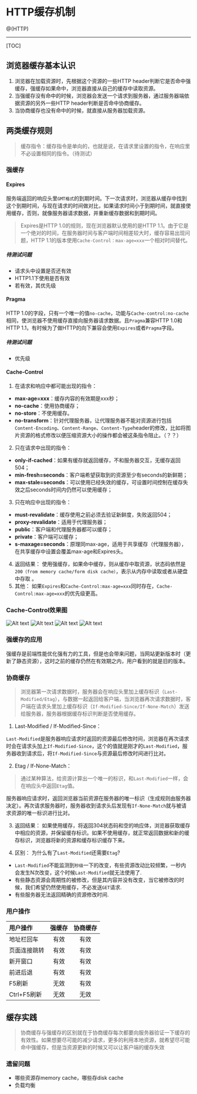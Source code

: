 # HTTP缓存机制

@(HTTP)


-------------------

[TOC]

## 浏览器缓存基本认识
1. 浏览器在加载资源时，先根据这个资源的一些HTTP header判断它是否命中强缓存，强缓存如果命中，浏览器直接从自己的缓存中读取资源。
2. 当强缓存没有命中的时候，浏览器会发送一个请求到服务器，通过服务器端依据资源的另外一些HTTP header判断是否命中协商缓存。
3. 当协商缓存也没有命中的时候，就直接从服务器加载资源。


## 两类缓存规则

> 缓存指令：缓存指令是单向的，也就是说，在请求里设置的指令，在响应里不必设置相同的指令。（待测试）

### 强缓存

####  Expires 

服务端返回的响应头里`GMT格式`的到期时间。下一次请求时，浏览器从缓存中找到这个到期时间，与现在请求的时间做对比，如果请求时间小于到期时间，就直接使用缓存，否则，就像服务器请求数据，并重新缓存数据和到期时间。
> Expires是HTTP 1.0的规则，现在浏览器默认使用的是HTTP 1.1。由于它是一个绝对的时间，在服务器时间与客户端时间相差较大时，缓存容易出现问题，HTTP 1.1的版本使用`Cache-Control：max-age=xxx`一个相对时间替代。

##### 待测试问题
- 请求头中设置是否还有效
- HTTP1.1下使用是否有效
- 若有效，其优先级

#### Pragma

HTTP 1.0的字段，只有一个唯一的值`no-cache`，功能与`Cache-control:no-cache`相同，使浏览器不使用缓存直接向服务器请求数据。且`Pragma`兼容HTTP 1.0和HTTP 1.1，有时候为了做HTTP的向下兼容会使用`Expires`或者`Pragma`字段。

##### 待测试问题
- 优先级

#### Cache-Control 
1. 在请求和响应中都可能出现的指令：
- **max-age=xxx**：缓存内容的有效期是xxx秒；
- **no-cache**：使用协商缓存；
- **no-store**：不使用缓存。
- **no-transform**：针对代理服务器，让代理服务器不能对资源进行包括`Content-Encoding`、`Content-Range`、`Content-Type`header的修改，比如将图片资源的格式修改以便压缩资源大小的操作都会被这条指令阻止。（？？）
2. 只在请求中出现的指令：
- **only-if-cached**：如果有缓存就返回缓存，不和服务器交互，无缓存返回504；
- **min-fresh=seconds**：客户端希望获取到的资源至少有seconds的新鲜期；
- **max-stale=seconds**：可以使用已经失效的缓存，可设置时间控制在缓存失效之后seconds时间内仍然可以使用缓存；
3. 只在响应中出现的指令：
- **must-revalidate**：缓存使用之前必须去验证新鲜度，失败返回504；
- **proxy-revalidate**：适用于代理服务器；
- **public**：客户端和代理服务器都可以缓存；
-  **private**：客户端可以缓存；
-  **s-maxage=seconds**：原理同max-age，适用于共享缓存（代理服务器），在共享缓存中设置会覆盖max-age和Expires头。
 
4.  返回结果：
使用强缓存，如果命中缓存，则从缓存中取资源，状态码依然是`200（from memory cache/form disk cache）`，表示从内存中读取或者从硬盘中存取 。
5. 其他：
如果`Expires`和`Cache-Control:max-age=xxx`同时存在，`Cache-Control:max-age=xxx`的优先级更高。

### Cache-Control效果图
![Alt text](./first-get.png)
![Alt text](./first-get-time.png)
![Alt text](./second-get.png)
![Alt text](./second-get-time.png)

### 强缓存的应用
强缓存是前端性能优化强有力的工具，但是也会带来问题，当网站更新版本时（更新了静态资源），这时之前的缓存仍然在有效期之内，用户看到的就是旧的版本。


### 协商缓存
> 浏览器第一次请求数据时，服务器会在响应头里加上缓存标识（`Last-Modified/Etag`），与数据一起返回给客户端，当浏览器再次请求数据时，客户端在请求头里加上缓存标识（`If-Modified-Since/If-None-Match`）发送给服务器，服务器根据缓存标识判断是否使用缓存。

1. Last-Modified / If-Modified-Since：

`Last-Modified`是服务器响应请求时返回的资源最后修改时间，浏览器在再次请求时会在请求头加上`If-Modified-Since`，这个的值就是刚才的`Last-Modified`，服务器收到请求后，将`If-Modified-Since`与资源最后修改时间进行比对。

2. Etag / If-None-Match：
> 通过某种算法，给资源计算出一个唯一的标识，和`Last-Modified`一样，会在响应头中返回`Etag`值。

服务器响应请求时，返回浏览器当前资源在服务器的唯一标识（生成规则由服务器决定）。再次请求服务器时，服务器收到请求头后发现有`If-None-Match`就与被请求资源的唯一标识进行比对。

3. 返回结果：
 如果使用缓存，将返回304状态码和空的响应体，浏览器获取缓存中相应的资源，并保留缓存标识。如果不使用缓存，就正常返回数据和新的缓存标识，浏览器将新的资源和缓存标识缓存下来。

4. 区别：
为什么有了`Last-Modified`还需要`Etag`?
 - `Last-Modified`不能监测到`秒级`一下的改变，有些资源改动比较频繁，一秒内会发生N次改变，这个时候`Last-Modified`就无法使用了.
 - 有些静态资源会周期性的被修改，但是其内容并没有改变，当它被修改的时候，我们希望仍然使用缓存，不必发送`GET`请求.
 - 有些服务器无法返回精确的资源修改时间.

### 用户操作

| 用户操作   |  强缓存   | 协商缓存  |
| :------------ | :------------:| :---------: |
| 地址栏回车 | 有效  | 有效   |
| 页面连接跳转 | 有效 |  有效  |
| 新开窗口 | 有效 |  有效   |
| 前进后退 | 有效 |  有效  |
| F5刷新   | 无效 |  有效   |
| Ctrl+F5刷新 | 无效 |  无效   |

## 缓存实践

> 协商缓存与强缓存的区别就在于协商缓存每次都要向服务器验证一下缓存的有效性。如果想要尽可能的减少请求，更多的利用本地资源，就希望尽可能命中强缓存，但是当资源更新的时候又可以让客户端的缓存失效

	


### 遗留问题
- 哪些资源存memory cache，哪些存disk cache
- 负载均衡